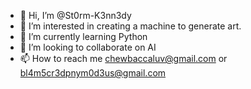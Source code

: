 - 👋 Hi, I’m @St0rm-K3nn3dy
- 👀 I’m interested in creating a machine to generate art.
- 🌱 I’m currently learning Python
- 💞️ I’m looking to collaborate on AI
- 📫 How to reach me chewbaccaluv@gmail.com or bl4m5cr3dpnym0d3us@gmail.com



